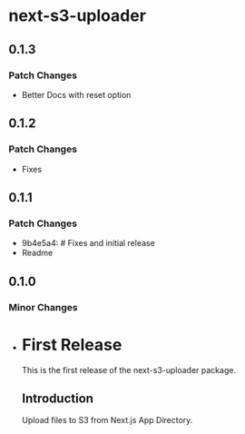 # next-s3-uploader

## 0.1.3

### Patch Changes

- Better Docs with reset option

## 0.1.2

### Patch Changes

- Fixes

## 0.1.1

### Patch Changes

- 9b4e5a4: # Fixes and initial release
- Readme

## 0.1.0

### Minor Changes

- # First Release

  This is the first release of the next-s3-uploader package.

  ## Introduction

  Upload files to S3 from Next.js App Directory.

